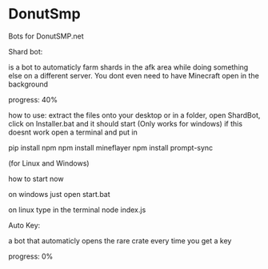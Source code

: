 # DonutSmp
Bots for DonutSMP.net

Shard bot:

is a bot to automaticly farm shards in the afk area while doing something else on a different server. You dont even need to have Minecraft open in the background


progress: 40%

how to use:
  extract the files onto your desktop or in a folder, open ShardBot, click on Installer.bat and it should start (Only works for windows) if this doesnt work open a         terminal and put in
  
  
  pip install npm
  npm install mineflayer
  npm install prompt-sync
  
  
  (for Linux and Windows)
  
  how to start now 
  
  on windows just open start.bat
  
  on linux type in the terminal node index.js

Auto Key:

a bot that automaticly opens the rare crate every time you get a key

progress: 0%
